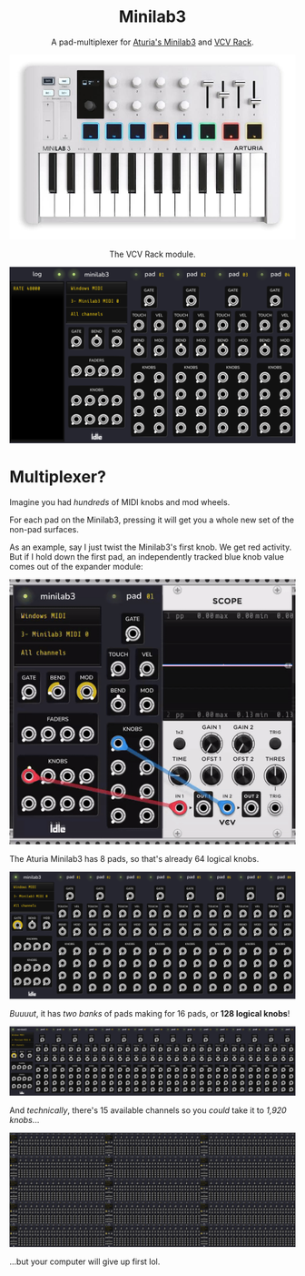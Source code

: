 <h1 align="center">Minilab3</h1>

<p align="center">
A pad-multiplexer for <a href="https://www.arturia.com/products/hybrid-synths/minilab-3/overview">Aturia's Minilab3</a> and <a href="https://vcvrack.com/">VCV Rack</a>.
</p>

<p align="center">
  <img src="https://github.com/dustinlacewell/vcv-minilab3/blob/main/docs/public/controller.png?raw=true" alt="Minilab3"/>
</p>

<p align="center">
The VCV Rack module.
</p>

<p align="center">
  <img src="https://github.com/dustinlacewell/vcv-minilab3/blob/main/docs/public/hero.png?raw=true" alt="Minilab3 module"/>
</p>


# Multiplexer?

Imagine you had *hundreds* of MIDI knobs and mod wheels.

For each pad on the Minilab3, pressing it will get you a whole new set of the non-pad surfaces.

As an example, say I just twist the Minilab3's first knob. We get red activity. But if I hold down the first pad, an independently tracked blue knob value comes out of the expander module:

<p align="center">
  <img src="https://raw.githubusercontent.com/dustinlacewell/vcv-minilab3/refs/heads/main/docs/public/scope.gif?raw=true" alt="Minilab3 module"/>
</p>

The Aturia Minilab3 has 8 pads, so that's already 64 logical knobs.

<p align="center">
  <img src="https://github.com/dustinlacewell/vcv-minilab3/blob/main/docs/public/8-pads.png?raw=true" alt="Minilab3 module"/>
</p>

*Buuuut*, it has *two banks* of pads making for 16 pads, or **128 logical knobs**!

<p align="center">
  <img src="https://github.com/dustinlacewell/vcv-minilab3/blob/main/docs/public/16-pads.png?raw=true" alt="Minilab3 module"/>
</p>

And *technically*, there's 15 available channels so you *could* take it to *1,920 knobs*...


<p align="center">
  <img src="https://github.com/dustinlacewell/vcv-minilab3/blob/main/docs/public/15-channels.png?raw=true" alt="Minilab3 module"/>
</p>

...but your computer will give up first lol.